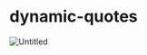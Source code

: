 # dynamic-quotes
![Untitled](https://user-images.githubusercontent.com/65748264/118830895-f3f27080-b8dc-11eb-81be-550fe80d9c45.png)

